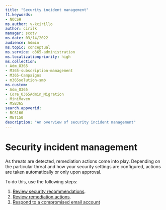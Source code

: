 ```yaml
---
title: "Security incident management"
f1.keywords:
- NOCSH
ms.author: v-kcirillo
author: cirilk
manager: scotv
ms.date: 03/14/2022
audience: Admin
ms.topic: conceptual
ms.service: o365-administration
ms.localizationpriority: high
ms.collection: 
- Adm_O365
- M365-subscription-management 
- M365-Campaigns
- m365solution-smb
ms.custom:
- Adm_O365
- Core_O365Admin_Migration
- MiniMaven
- MSB365
search.appverid:
- BCS160
- MET150
description: "An overview of security incident management"
---
```


# Security incident management

As threats are detected, remediation actions come into play. Depending on the particular threat and how your security settings are configured, actions are taken automatically or only upon approval. 

To do this, use the following steps:

1. [Review security recommendations](../security/defender-business/mdb-view-tvm-dashboard.md?toc=/microsoft-365/business-premium/toc.json&bc=/microsoft-365/business-premium/breadcrumb/toc.json).
1. [Review remediation actions](m365bp-review-remediation-actions-devices.md).
1. [Respond to a compromised email account](../security/office-365-security/responding-to-a-compromised-email-account.md)

